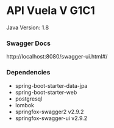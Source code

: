 # API Vuela V G1C1

Java Version: 1.8

### Swagger Docs
http://localhost:8080/swagger-ui.html#/

### Dependencies
- spring-boot-starter-data-jpa
- spring-boot-starter-web
- postgresql
- lombok
- springfox-swagger2 v2.9.2
- springfox-swagger-ui v2.9.2
